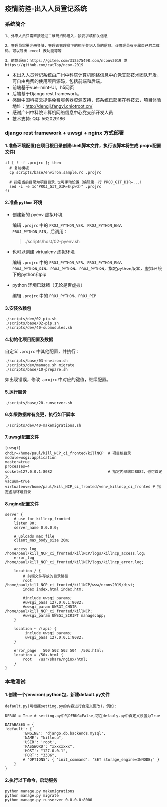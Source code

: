 ## 疫情防控-出入人员登记系统

### 系统简介
```
1、外来人员只需直接通过二维码扫码进入，按要求填相关信息 

2、管理员需要注册登陆，管理该管理员下的相关登记人员的信息、该管理员有专属自己的二维码、可以导出 excel 表功能等等

3、前端源码：https://gitee.com/312575498.com/nconv2019 或 https://github.com/catTop/ncov-2019
```

- 本出入人员登记系统由广州中科院计算机网络信息中心党支部技术团队开发，可自由免费的使用项目源码，包括前端和后端。
- 前端基于vue+mint-UI，h5网页
- 后端基于Django rest framework。
- 感谢中国科技云提供免费服务器资源支持，该系统已部署在科技云，项目体验地址：http://dengji.fangyi.cniotroot.cn/
- 感谢广州中科院计算机网络信息中心党支部开发人员
- 技术支持: QQ: 562029186

### django rest framework + uwsgi + nginx 方式部署

#### 1.准备环境配置(在项目根目录创建shell脚本文件，执行该脚本将生成.projrc配置文件)

```shell
if [ ! -f .projrc ]; then
  # 复制模板
  cp scripts/base/environ.sample.rc .projrc

  # 指定当前目录为项目目录,也可手动设置（编辑第一行 PROJ_GIT_DIR=...）
  sed -i -e 1c"PROJ_GIT_DIR=$(pwd)" .projrc
fi
```

#### 2.准备 `python` 环境

- 创建新的 pyenv 虚拟环境

  编辑 `.projrc` 中的 `PROJ_PYTHON_VER`、`PROJ_PYTHON_ENV`、`PROJ_PYTHON_BIN`，后调用：

  > ./scripts/host/02-pyenv.sh

- 也可以创建 virtualenv 虚拟环境

  编辑 `.projrc` 中的 `PROJ_PYTHON_VER`、`PROJ_PYTHON_ENV`、`PROJ_PYTHON_BIN`、`PROJ_PYTHON`、`PROJ_PYTHON`，指定python版本，虚拟环境下的python和pip


- python 环境已就绪（无论是否虚拟）

  编辑 `.projrc` 中的 `PROJ_PYTHON`、`PROJ_PIP`

#### 3.安装依赖包

```shell
./scripts/dev/02-pip.sh
./scripts/base/02-pip.sh
./scripts/dev/40-submodules.sh
```

#### 4.初始化项目配置及数据

自定义 `.projrc` 中其他配置，并执行：

```shell
./scripts/base/03-environ.sh
./scripts/dev/manage.sh migrate
./scripts/base/10-prepare.sh
```
如出现错误，修改 `.projrc` 中对应的键值，继续配置。

#### 5.运行服务

```shell
./scripts/base/20-runserver.sh
```

#### 6.如果数据库有变更，执行如下脚本

```shell
./scripts/dev/40-makemigrations.sh
```

#### 7.uwsgi配置文件
```
[uwsgi]
chdir=/home/paul/kill_NCP_ci_fronted/killNCP  # 项目根目录
module=wsgi:application
master=true
processes=4
socket=127.0.0.1:8082                         # 指定内部端口8082，也可自定义
vacuum=true
virtualenv=/home/paul/kill_NCP_ci_fronted/venv_killncp_ci_fronted # 指定虚拟环境目录
```

#### 8.nginx配置文件
```
server {
    # use for killncp_fronted
    listen 80;
    server_name 0.0.0.0;

    # uploads max file
    client_max_body_size 20m;

    access_log /home/paul/kill_NCP_ci_fronted/killNCP/logs/killncp_access.log;
    error_log /home/paul/kill_NCP_ci_fronted/killNCP/logs/killncp_error.log;       
    
    location / {
        # 前端文件存放的目录路径
        root /home/paul/kill_NCP_ci_fronted/killNCP/www/nconv2019/dist;
        index index.html index.htm;

        #include uwsgi_params;
        #uwsgi_pass 127.0.0.1:8082;
        #uwsgi_param UWSGI_CHDIR /home/paul/kill_NCP_ci_fronted/killNCP;
        #uwsgi_param UWSGI_SCRIPT manage:app;
    }

    location ~ /(api) {
         include uwsgi_params;
         uwsgi_pass 127.0.0.1:8082;
    }

    error_page   500 502 503 504  /50x.html;
    location = /50x.html {                                                                            
        root   /usr/share/nginx/html;        
    }
}

```

### 本地测试

#### 1.创建一个/environ/ python包，新建default.py文件
```
default.py(可根据setting.py的内容进行自定义更改)，例如：

DEBUG = True # setting.py中的DEBUG=False,可在defauly.py中自定义设置为True

DATABASES = {
'default': {
        'ENGINE': 'django.db.backends.mysql',
        'NAME': "killncp",
        'USER': 'root',
        'PASSWORD': "xxxxxxxx",
        'HOST': "127.0.0.1",
        'PORT': "3306",
        # 'OPTIONS': { 'init_command': 'SET storage_engine=INNODB;' }
    }
}
```
#### 2.执行以下命令，启动服务
```
python manage.py makemigrations
python manage.py migrate
python manage.py runserver 0.0.0.0:8000
```
